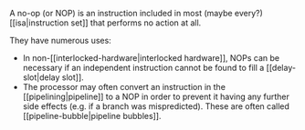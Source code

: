 A no-op (or NOP) is an instruction included in most (maybe every?) [[isa|instruction set]] that performs no action at all.

They have numerous uses:

  - In non-[[interlocked-hardware|interlocked hardware]], NOPs can be necessary if an independent instruction cannot be found to fill a [[delay-slot|delay slot]].
  - The processor may often convert an instruction in the [[pipelining|pipeline]] to a NOP in order to prevent it having any further side effects (e.g. if a branch was mispredicted). These are often called [[pipeline-bubble|pipeline bubbles]].